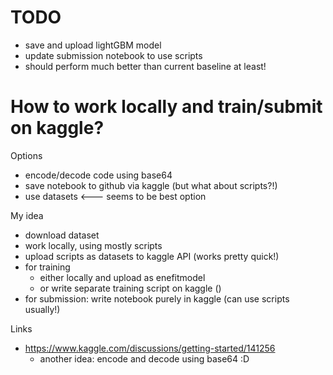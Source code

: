 # TODO

- save and upload lightGBM model
- update submission notebook to use scripts
- should perform much better than current baseline at least!

# How to work locally and train/submit on kaggle?

Options

- encode/decode code using base64
- save notebook to github via kaggle (but what about scripts?!)
- use datasets <--- seems to be best option

My idea

- download dataset
- work locally, using mostly scripts
- upload scripts as datasets to kaggle API (works pretty quick!)
- for training
  - either locally and upload as enefitmodel
  - or write separate training script on kaggle ()
- for submission: write notebook purely in kaggle (can use scripts usually!)

Links

- https://www.kaggle.com/discussions/getting-started/141256
  - another idea: encode and decode using base64 :D
